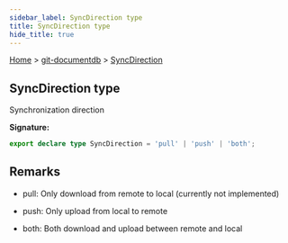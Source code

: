 ```yaml
---
sidebar_label: SyncDirection type
title: SyncDirection type
hide_title: true
---
```


[Home](./index.md) &gt; [git-documentdb](./git-documentdb.md) &gt; [SyncDirection](./git-documentdb.syncdirection.md)

## SyncDirection type

Synchronization direction

<b>Signature:</b>

```typescript
export declare type SyncDirection = 'pull' | 'push' | 'both';
```

## Remarks

- pull: Only download from remote to local (currently not implemented)

- push: Only upload from local to remote

- both: Both download and upload between remote and local

